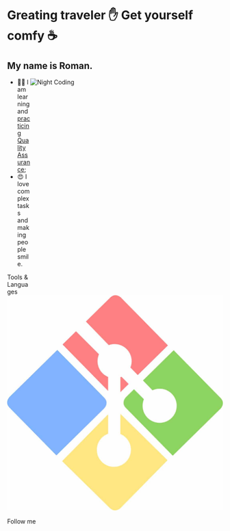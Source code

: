 # Greating traveler ✋ Get yourself comfy ☕
## My name is Roman.

<img alt="Night Coding" src="https://media3.giphy.com/media/EuuISY1hoG0LPYxltq/giphy.gif" width="450" height="490" align="right"/>

- :man_technologist: I am learning and [practicing Quality Assurance](https://github.com/Romshtin/QA);
- :heart_eyes: I love complex tasks and making people smile.

Tools & Languages
[![Git Bash](https://github.com/Romshtin/Romshtin/blob/main/assets/GIT-on-Windows.jpg)](https://github.com/Romshtin/QA/tree/master/Terminal_Linux)

Follow me

